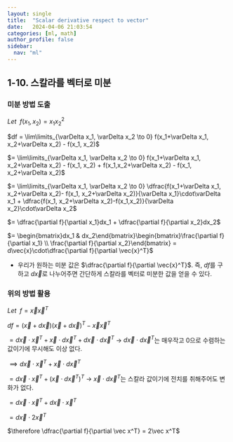 ```yaml
---
layout: single
title:  "Scalar derivative respect to vector"
date:   2024-04-06 21:03:54 
categories: [ml, math]
author_profile: false
sidebar:
  nav: "ml"
---
```

## 1-10. 스칼라를 벡터로 미분

### 미분 방법 도출

$Let \enspace f(x_1, x_2) = x_1x_2^2$

$df = \lim\limits_{\varDelta x_1, \varDelta x_2 \to 0} f(x_1+\varDelta x_1, x_2+\varDelta x_2) - f(x_1, x_2)$

 $= \lim\limits_{\varDelta x_1, \varDelta x_2 \to 0} f(x_1+\varDelta x_1, x_2+\varDelta x_2) - f(x_1, x_2) + f(x_1,x_2+\varDelta x_2) - f(x_1, x_2+\varDelta x_2)$

 $= \lim\limits_{\varDelta x_1, \varDelta x_2 \to 0} \dfrac{f(x_1+\varDelta x_1, x_2+\varDelta x_2)- f(x_1, x_2+\varDelta x_2)}{\varDelta x_1}\cdot\varDelta x_1 + \dfrac{f(x_1, x_2+\varDelta x_2)-f(x_1,x_2)}{\varDelta x_2}\cdot\varDelta x_2$

$= \dfrac{\partial f}{\partial x_1}dx_1 + \dfrac{\partial f}{\partial x_2}dx_2$

$= \begin{bmatrix}dx_1 & dx_2\end{bmatrix}\begin{bmatrix}\frac{\partial f}{\partial x_1} \\ \frac{\partial f}{\partial x_2}\end{bmatrix} = d\vec{x}\cdot\dfrac{\partial f}{\partial \vec{x}^T}$

- 우리가 원하는 미분 값은 $\dfrac{\partial f}{\partial \vec{x}^T}$. 즉, $df$를 구하고 $d\vec{x}$로 나누어주면 간단하게 스칼라를 벡터로 미분한 값을 얻을 수 있다.

### 위의 방법 활용

$Let \enspace f = \vec x \vec x^T$

$df = (\vec x+d\vec x)(\vec x + d\vec x)^T - \vec x \vec x^T$

 $= d\vec x \cdot \vec x^T + \vec x\cdot d\vec x^T + d\vec x\cdot d\vec x^T$ → $d\vec x \cdot d\vec x^T$는 매우작고 0으로 수렴하는 값이기에 무시해도 이상 없다.

$\implies d\vec x\cdot \vec x^T + \vec x \cdot d\vec x^T$

$= d\vec x\cdot \vec x^T + (\vec x\cdot d\vec x^T)^T$ → $\vec x \cdot d\vec x^T$는 스칼라 값이기에 전치를 취해주어도 변화가 없다.

$= d\vec x\cdot \vec x^T + d\vec x\cdot \vec x^T$

$= d\vec x\cdot 2\vec x^T$

$\therefore \dfrac{\partial f}{\partial \vec x^T} = 2\vec x^T$